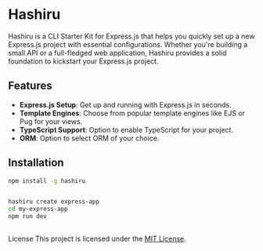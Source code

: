 # Hashiru

Hashiru is a CLI Starter Kit for Express.js that helps you quickly set up a new Express.js project with essential configurations. Whether you're building a small API or a full-fledged web application, Hashiru provides a solid foundation to kickstart your Express.js project.

## Features

- **Express.js Setup**: Get up and running with Express.js in seconds.
- **Template Engines**: Choose from popular template engines like EJS or Pug for your views.
- **TypeScript Support**: Option to enable TypeScript for your project.
- **ORM**: Option to select ORM of your choice.

## Installation

```bash
npm install -g hashiru

```

```bash

hashiru create express-app
cd my-express-app
npm run dev

```

##

License
This project is licensed under the [MIT License](https://github.com/Re4ch-Jay/hashiru/blob/main/LICENSE).